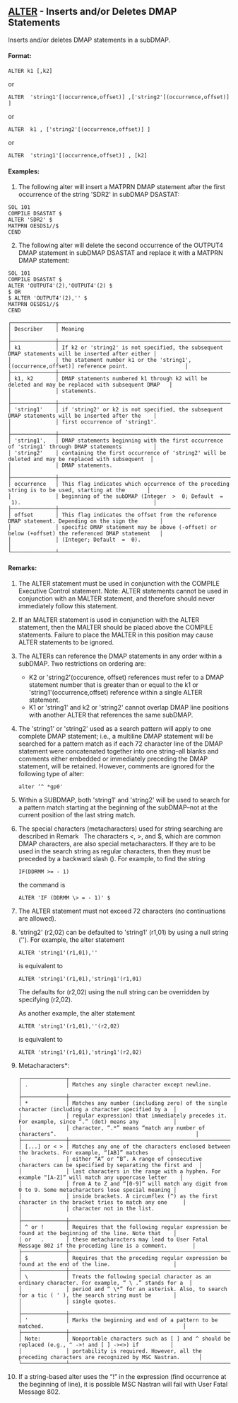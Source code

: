## [ALTER](https://help.hexagonmi.com/bundle/MSC_Nastran_2022.4/page/Nastran_Combined_Book/qrg/executive/TOC.ALTER.xhtml) - Inserts and/or Deletes DMAP Statements

Inserts and/or deletes DMAP statements in a subDMAP.

#### Format:

```nastran
ALTER k1 [,k2]
```

or

```nastran
ALTER  'string1'[(occurrence,offset)] ,['string2'[(occurrence,offset)] ]
```

or

```nastran
ALTER  k1 , ['string2'[(occurrence,offset)] ]
```

or

```nastran
ALTER  'string1'[(occurrence,offset)] , [k2]
```

#### Examples:

1. The following alter will insert a MATPRN DMAP statement after the first occurrence of the string 'SDR2' in subDMAP DSASTAT:

```nastran
SOL 101
COMPILE DSASTAT $
ALTER 'SDR2' $
MATPRN OESDS1//$
CEND
```

2. The following alter will delete the second occurrence of the OUTPUT4 DMAP statement in subDMAP DSASTAT and replace it with a MATPRN DMAP statement:

```nastran
SOL 101
COMPILE DSASTAT $
ALTER 'OUTPUT4'(2),'OUTPUT4'(2) $
$ OR
$ ALTER 'OUTPUT4'(2),'' $
MATPRN OESDS1//$
CEND
```

```text
┌──────────────┬───────────────────────────────────────────────────────────────────────────────────────────────────┐
│ Describer    │ Meaning                                                                                           │
├──────────────┼───────────────────────────────────────────────────────────────────────────────────────────────────┤
│ k1           │ If k2 or 'string2' is not specified, the subsequent DMAP statements will be inserted after either │
│              │ the statement number k1 or the 'string1', [(occurrence,offset)] reference point.                  │
├──────────────┼───────────────────────────────────────────────────────────────────────────────────────────────────┤
│ k1, k2       │ DMAP statements numbered k1 through k2 will be deleted and may be replaced with subsequent DMAP   │
│              │ statements.                                                                                       │
├──────────────┼───────────────────────────────────────────────────────────────────────────────────────────────────┤
│ 'string1'    │ if 'string2' or k2 is not specified, the subsequent DMAP statements will be inserted after the    │
│              │ first occurrence of 'string1'.                                                                    │
├──────────────┼───────────────────────────────────────────────────────────────────────────────────────────────────┤
│ 'string1',   │ DMAP statements beginning with the first occurrence of 'string1' through DMAP statements          │
│ 'string2'    │ containing the first occurrence of 'string2' will be deleted and may be replaced with subsequent  │
│              │ DMAP statements.                                                                                  │
├──────────────┼───────────────────────────────────────────────────────────────────────────────────────────────────┤
│ occurrence   │ This flag indicates which occurrence of the preceding string is to be used, starting at the       │
│              │ beginning of the subDMAP (Integer  >  0; Default  =  1).                                          │
├──────────────┼───────────────────────────────────────────────────────────────────────────────────────────────────┤
│ offset       │ This flag indicates the offset from the reference DMAP statement. Depending on the sign the       │
│              │ specific DMAP statement may be above (-offset) or below (+offset) the referenced DMAP statement   │
│              │ (Integer; Default  =  0).                                                                         │
└──────────────┴───────────────────────────────────────────────────────────────────────────────────────────────────┘
```

#### Remarks:

1. The ALTER statement must be used in conjunction with the COMPILE Executive Control statement. Note: ALTER statements cannot be used in conjunction with an MALTER statement, and therefore should never immediately follow this statement.
2. If an MALTER statement is used in conjunction with the ALTER statement, then the MALTER should be placed above the COMPILE statements. Failure to place the MALTER in this position may cause ALTER statements to be ignored.
3. The ALTERs can reference the DMAP statements in any order within a subDMAP. Two restrictions on ordering are:
     - K2 or 'string2'(occurence, offset) references must refer to a DMAP statement number that is greater than or equal to the k1 or 'string1'(occurrence,offset) reference within a single ALTER statement.
     - K1 or 'string1' and k2 or 'string2' cannot overlap DMAP line positions with another ALTER that references the same subDMAP.
4. The 'string1' or 'string2' used as a search pattern will apply to one complete DMAP statement; i.e., a multiline DMAP statement will be searched for a pattern match as if each 72 character line of the DMAP statement were concatenated together into one string–all blanks and comments either embedded or immediately preceding the DMAP statement, will be retained. However, comments are ignored for the following type of alter:

     ```nastran
     alter ‘^ *gp0'
     ```

5. Within a SUBDMAP, both 'string1' and 'string2' will be used to search for a pattern match starting at the beginning of the subDMAP–not at the current position of the last string match.
6. The special characters (metacharacters) used for string searching are described in Remark   The characters <, >, and $, which are common DMAP characters, are also special metacharacters. If they are to be used in the search string as regular characters, then they must be preceded by a backward slash (\). For example, to find the string

     ```nastran
     IF(DDRMM >= - 1)
     ```

     the command is

     ```nastran
     ALTER 'IF (DDRMM \> = - 1)' $
     ```

7. The ALTER statement must not exceed 72 characters (no continuations are allowed).
8. 'string2' (r2,02) can be defaulted to 'string1' (r1,01) by using a null string (''). For example, the alter statement

     ```nastran
     ALTER 'string1'(r1,01),''
     ```

     is equivalent to

     ```nastran
     ALTER 'string1'(r1,01),'string1'(r1,01)
     ```

     The defaults for (r2,02) using the null string can be overridden by specifying (r2,02).

     As another example, the alter statement

     ```nastran
     ALTER 'string1'(r1,01),''(r2,02)
     ```

     is equivalent to

     ```nastran
     ALTER 'string1'(r1,01),'string1'(r2,02)
     ```

9. Metacharacters*:

     ```text
     ┌──────────────┬────────────────────────────────────────────────────────────────────────────────────────────────────┐
     │ .            │ Matches any single character except newline.                                                       │
     ├──────────────┼────────────────────────────────────────────────────────────────────────────────────────────────────┤
     │ *            │ Matches any number (including zero) of the single character (including a character specified by a  │
     │              │ regular expression) that immediately precedes it. For example, since “.” (dot) means any           │
     │              │ character, “.*” means “match any number of characters”.                                            │
     ├──────────────┼────────────────────────────────────────────────────────────────────────────────────────────────────┤
     │ [...] or < > │ Matches any one of the characters enclosed between the brackets. For example, “[AB]” matches       │
     │              │ either “A” or “B”. A range of consecutive characters can be specified by separating the first and  │
     │              │ last characters in the range with a hyphen. For example “[A-Z]” will match any uppercase letter    │
     │              │ from A to Z and “[0-9]” will match any digit from 0 to 9. Some metacharacters lose special meaning │
     │              │ inside brackets. A circumflex (^) as the first character in the bracket tries to match any one     │
     │              │ character not in the list.                                                                         │
     ├──────────────┼────────────────────────────────────────────────────────────────────────────────────────────────────┤
     │ ^ or !       │ Requires that the following regular expression be found at the beginning of the line. Note that    │
     │ or   .       │ these metacharacters may lead to User Fatal Message 802 if the preceding line is a comment.        │
     ├──────────────┼────────────────────────────────────────────────────────────────────────────────────────────────────┤
     │ $            │ Requires that the preceding regular expression be found at the end of the line.                    │
     ├──────────────┼────────────────────────────────────────────────────────────────────────────────────────────────────┤
     │ \            │ Treats the following special character as an ordinary character. For example, “ \ .” stands for a  │
     │              │ period and “ \*” for an asterisk. Also, to search for a tic ( ' ), the search string must be       │
     │              │ single quotes.                                                                                     │
     ├──────────────┼────────────────────────────────────────────────────────────────────────────────────────────────────┤
     │ '            │ Marks the beginning and end of a pattern to be matched.                                            │
     ├──────────────┼────────────────────────────────────────────────────────────────────────────────────────────────────┤
     │ Note:        │ Nonportable characters such as [ ] and ^ should be replaced (e.g., ^ ->! and [ ] -><>) if          │
     │              │ portability is required. However, all the preceding characters are recognized by MSC Nastran.      │
     └──────────────┴────────────────────────────────────────────────────────────────────────────────────────────────────┘
     ```

10. If a string-based alter uses the “!” in the expression (find occurrence at the beginning of line), it is possible MSC Nastran will fail with User Fatal Message 802.
